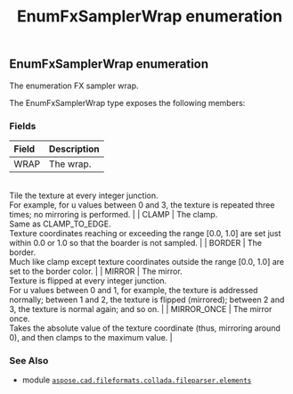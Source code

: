 ﻿---
title: EnumFxSamplerWrap enumeration
second_title: Aspose.CAD for Python via .NET API References
description: 
type: docs
weight: 1300
url: /python-net/aspose.cad.fileformats.collada.fileparser.elements/enumfxsamplerwrap/
is_root: false
---

## EnumFxSamplerWrap enumeration

The enumeration FX sampler wrap.



The EnumFxSamplerWrap type exposes the following members:

### Fields
| Field | Description |
| :- | :- |
| WRAP | The wrap.<br/>Tile the texture at every integer junction.<br/>For example, for u values between 0 and 3, the texture is repeated three times; no mirroring is performed. |
| CLAMP | The clamp.<br/>Same as CLAMP_TO_EDGE.<br/>Texture coordinates reaching or exceeding the range [0.0, 1.0] are set just within 0.0 or 1.0 so that the boarder is not sampled. |
| BORDER | The border.<br/>Much like clamp except texture coordinates outside the range [0.0, 1.0] are set to the border color. |
| MIRROR | The mirror.<br/>Texture is flipped at every integer junction.<br/>For u values between 0 and 1, for example, the texture is addressed normally; between 1 and 2, the texture is flipped (mirrored); between 2 and 3, the texture is normal again; and so on. |
| MIRROR_ONCE | The mirror once.<br/>Takes the absolute value of the texture coordinate (thus, mirroring around 0), and then clamps to the maximum value. |



### See Also
* module [`aspose.cad.fileformats.collada.fileparser.elements`](..)
